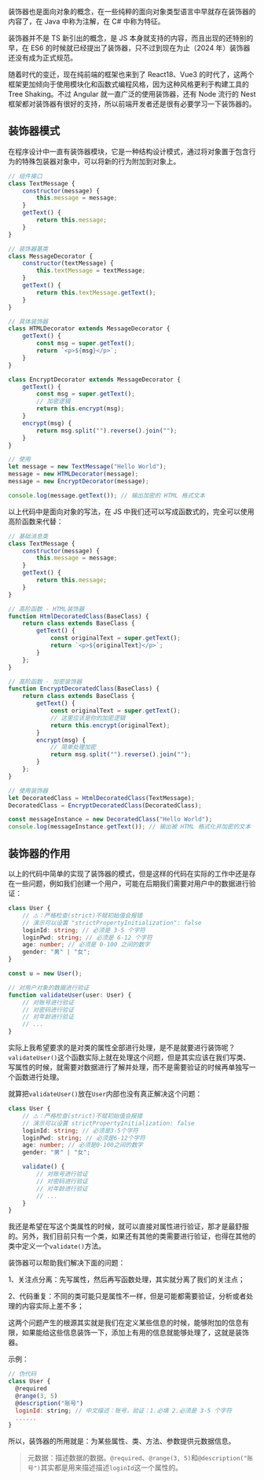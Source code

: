 装饰器也是面向对象的概念，在一些纯粹的面向对象类型语言中早就存在装饰器的内容了，在 Java 中称为注解，在 C# 中称为特征。

装饰器并不是 TS 新引出的概念，是 JS 本身就支持的内容，而且出现的还特别的早，在 ES6 的时候就已经提出了装饰器，只不过到现在为止（2024 年）装饰器还没有成为正式规范。

随着时代的变迁，现在纯前端的框架也来到了 React18、Vue3 的时代了，这两个框架更加倾向于使用模块化和函数式编程风格，因为这种风格更利于构建工具的 Tree Shaking。不过 Angular 就一直广泛的使用装饰器，还有 Node 流行的 Nest 框架都对装饰器有很好的支持，所以前端开发者还是很有必要学习一下装饰器的。



##  装饰器模式
在程序设计中一直有装饰器模块，它是一种结构设计模式，通过将对象置于包含行为的特殊包装器对象中，可以将新的行为附加到对象上。

```javascript
// 组件接口
class TextMessage {
    constructor(message) {
        this.message = message;
    }
    getText() {
        return this.message;
    }
}

// 装饰器基类
class MessageDecorator {
    constructor(textMessage) {
        this.textMessage = textMessage;
    }
    getText() {
        return this.textMessage.getText();
    }
}

// 具体装饰器
class HTMLDecorator extends MessageDecorator {
    getText() {
        const msg = super.getText();
        return `<p>${msg}</p>`;
    }
}

class EncryptDecorator extends MessageDecorator {
    getText() {
        const msg = super.getText();
        // 加密逻辑
        return this.encrypt(msg);
    }
    encrypt(msg) {
        return msg.split("").reverse().join("");
    }
}

// 使用
let message = new TextMessage("Hello World");
message = new HTMLDecorator(message);
message = new EncryptDecorator(message);

console.log(message.getText()); // 输出加密的 HTML 格式文本
```

以上代码中是面向对象的写法，在 JS 中我们还可以写成函数式的，完全可以使用高阶函数来代替：

```javascript
// 基础消息类
class TextMessage {
    constructor(message) {
        this.message = message;
    }
    getText() {
        return this.message;
    }
}

// 高阶函数 - HTML装饰器
function HtmlDecoratedClass(BaseClass) {
    return class extends BaseClass {
        getText() {
            const originalText = super.getText();
            return `<p>${originalText}</p>`;
        }
    };
}

// 高阶函数 - 加密装饰器
function EncryptDecoratedClass(BaseClass) {
    return class extends BaseClass {
        getText() {
            const originalText = super.getText();
            // 这里应该是你的加密逻辑
            return this.encrypt(originalText);
        }
        encrypt(msg) {
            // 简单处理加密
            return msg.split("").reverse().join("");
        }
    };
}

// 使用装饰器
let DecoratedClass = HtmlDecoratedClass(TextMessage);
DecoratedClass = EncryptDecoratedClass(DecoratedClass);

const messageInstance = new DecoratedClass("Hello World");
console.log(messageInstance.getText()); // 输出被 HTML 格式化并加密的文本
```



##  装饰器的作用
以上的代码中简单的实现了装饰器的模式，但是这样的代码在实际的工作中还是存在一些问题，例如我们创建一个用户，可能在后期我们需要对用户中的数据进行验证：

```typescript
class User {
    // ⚠️：严格检查(strict)不赋初始值会报错
    // 演示可以设置 "strictPropertyInitialization": false
    loginId: string; // 必须是 3-5 个字符
    loginPwd: string; // 必须是 6-12 个字符
    age: number; // 必须是 0-100 之间的数字
    gender: "男" | "女";
}

const u = new User();

// 对用户对象的数据进行验证
function validateUser(user: User) {
    // 对账号进行验证
    // 对密码进行验证
    // 对年龄进行验证
    // ...
}
```

实际上我希望要求的是对类的属性全部进行处理，是不是就要进行装饰呢？`validateUser()`这个函数实际上就在处理这个问题，但是其实应该在我们写类、写属性的时候，就需要对数据进行了解并处理，而不是需要验证的时候再单独写一个函数进行处理。

就算把`validateUser()`放在`User`内部也没有真正解决这个问题：

```typescript
class User {
    // ⚠️：严格检查(strict)不赋初始值会报错
    // 演示可以设置 strictPropertyInitialization: false
    loginId: string; // 必须是3-5个字符
    loginPwd: string; // 必须是6-12个字符
    age: number; // 必须是0-100之间的数字
    gender: "男" | "女";

    validate() {
        // 对账号进行验证
        // 对密码进行验证
        // 对年龄进行验证
        // ...
    }
}
```

我还是希望在写这个类属性的时候，就可以直接对属性进行验证，那才是最舒服的。另外，我们目前只有一个类，如果还有其他的类需要进行验证，也得在其他的类中定义一个`validate()`方法。



装饰器可以帮助我们解决下面的问题：

1、关注点分离：先写属性，然后再写函数处理，其实就分离了我们的关注点；

2、代码重复：不同的类可能只是属性不一样，但是可能都需要验证，分析或者处理的内容实际上差不多；

这两个问题产生的根源其实就是我们在定义某些信息的时候，能够附加的信息有限，如果能给这些信息装饰一下，添加上有用的信息就能够处理了，这就是装饰器。

示例：

```javascript
// 伪代码
class User { 
  @required
  @range(3, 5) 
  @description("账号")  
  loginId: string; // 中文描述：账号，验证：1.必填 2.必须是 3-5 个字符
  ......
}
```

所以，装饰器的所用就是：为某些属性、类、方法、参数提供元数据信息。

> 元数据：描述数据的数据。`@required`、`@range(3, 5)`和`@description("账号")`其实都是用来描述描述`loginId`这一个属性的。
>


